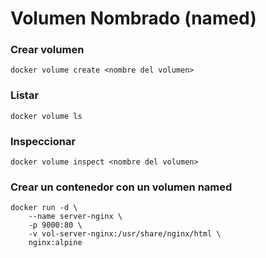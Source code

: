 # Volumen Nombrado (named)

### Crear volumen
```
docker volume create <nombre del volumen>
```

### Listar
```
docker volume ls
```

### Inspeccionar
```
docker volume inspect <nombre del volumen>
```

### Crear un contenedor con un volumen named
```
docker run -d \
    --name server-nginx \
    -p 9000:80 \
    -v vol-server-nginx:/usr/share/nginx/html \
    nginx:alpine
```